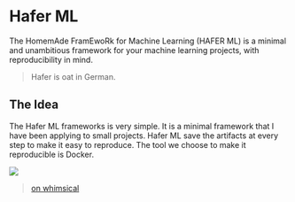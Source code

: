 # Hafer ML

The HomemAde FramEwoRk for Machine Learning (HAFER ML) is a minimal and unambitious framework for your machine learning projects, with reproducibility in mind.

> Hafer is oat in German.

## The Idea

The Hafer ML frameworks is very simple. It is a minimal framework that I have been applying to small projects. Hafer ML save the artifacts at every step to make it easy to reproduce. The tool we choose to make it reproducible is Docker.

![](https://datumorphism.leima.is/blog/data-science/assets/a-simple-machine-learning-framework/simple_framework_ml_projects.png)
> [on whimsical](https://whimsical.com/hafer-ml-WMGCWpDixJG9S3PAFWey1i)

